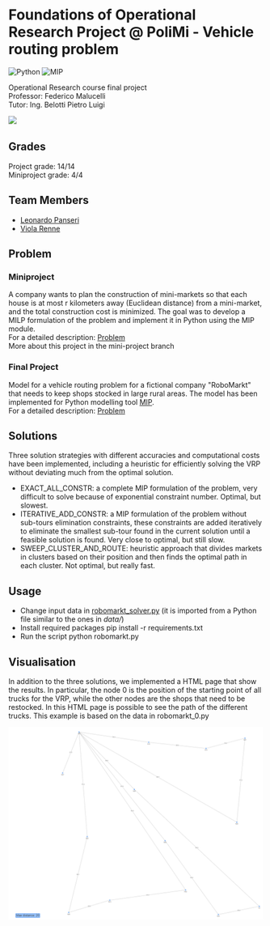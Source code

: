 # Foundations of Operational Research Project @ PoliMi - Vehicle routing problem

![Python](https://img.shields.io/badge/python-3776AB?logo=python&logoColor=ffdd65&style=for-the-badge&logoWidth=)
![MIP](https://img.shields.io/badge/mip-3776AB?logo=mip&style=for-the-badge&logoWidth=)

Operational Research course final project  
Professor: Federico Malucelli  
Tutor: Ing. Belotti Pietro Luigi

<img src="https://cdn.jsdelivr.net/gh/devicons/devicon/icons/python/python-original-wordmark.svg" width="40"/>

## Grades
Project grade: 14/14  
Miniproject grade: 4/4

## Team Members
* [Leonardo Panseri](https://github.com/leonardo-panseri)
* [Viola Renne](https://github.com/viols-code)

## Problem
### Miniproject
A company wants to plan the construction of mini-markets so that each house is at most r kilometers away (Euclidean distance) from a mini-market, and the total construction cost is minimized. The goal was to develop a MILP formulation of the problem and implement it in Python using the MIP module.  
For a detailed description: [Problem](https://github.com/leonardo-panseri/for-project-2022/blob/mini-project/project.pdf)  
More about this project in the mini-project branch

### Final Project
Model for a vehicle routing problem for a fictional company "RoboMarkt" that needs to keep shops stocked in large rural areas. The model has been implemented for Python modelling tool [MIP](https://www.python-mip.com/).  
For a detailed description: [Problem](https://github.com/leonardo-panseri/for-project-2022/blob/master/project.pdf)

## Solutions
Three solution strategies with different accuracies and computational costs have been implemented, including a heuristic for efficiently solving the VRP without deviating much from the optimal solution.

- EXACT_ALL_CONSTR: a complete MIP formulation of the problem, very difficult to solve because of exponential constraint number. Optimal, but slowest.
- ITERATIVE_ADD_CONSTR: a MIP formulation of the problem without sub-tours elimination constraints, these constraints are added iteratively to eliminate the smallest sub-tour found in the current solution until a feasible solution is found. Very close to optimal, but still slow.
- SWEEP_CLUSTER_AND_ROUTE: heuristic approach that divides markets in clusters based on their position and then finds the optimal path in each cluster. Not optimal, but really fast.

## Usage
- Change input data in [robomarkt_solver.py](https://github.com/leonardo-panseri/for-project-2022/blob/30a96135b40e3458e5acb1865d755aa7ca72a1e7/robomarkt_solver.py#L12) (it is imported from a Python file similar to the ones in *data/*)
- Install required packages
    pip install -r requirements.txt
- Run the script
    python robomarkt.py
  
## Visualisation
In addition to the three solutions, we implemented a HTML page that show the results. In particular, the node 0 is the position of the starting point of all trucks for the VRP, while the other nodes are the shops that need to be restocked. In this HTML page is possible to see the path of the different trucks. This example is based on the data in robomarkt_0.py

<img src="https://github.com/leonardo-panseri/for-project-2022/blob/master/images/screenshot.png" width="600">
    
